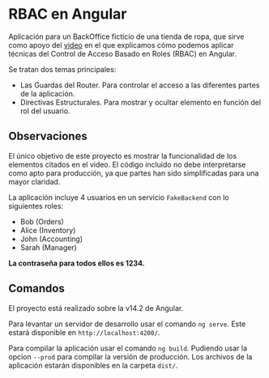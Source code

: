 # RBAC en Angular

Aplicación para un BackOffice ficticio de una tienda de ropa, que sirve como apoyo del [video](https://youtu.be/d-QRbhqVzgI) en el que explicamos cómo podemos aplicar técnicas del Control de Acceso Basado en Roles (RBAC) en Angular.

Se tratan dos temas principales:

- Las Guardas del Router. Para controlar el acceso a las diferentes partes de la aplicación.
- Directivas Estructurales. Para mostrar y ocultar elemento en función del rol del usuario.

## Observaciones

El único objetivo de este proyecto es mostrar la funcionalidad de los elementos citados en el video. El código incluido no debe interpretarse como apto para producción, ya que partes han sido simplificadas para una mayor claridad.

La aplicación incluye 4 usuarios en un servicio `FakeBackend` con lo siguientes roles:

- Bob (Orders)
- Alice (Inventory)
- John (Accounting)
- Sarah (Manager)

**La contraseña para todos ellos es 1234.**

## Comandos

El proyecto está realizado sobre la v14.2 de Angular.

Para levantar un servidor de desarrollo usar el comando `ng serve`. Este estará disponible en `http://localhost:4200/`.

Para compilar la aplicación usar el comando `ng build`. Pudiendo usar la opcion `--prod` para compilar la versión de producción. Los archivos de la aplicación estarán disponibles en la carpeta `dist/`.
